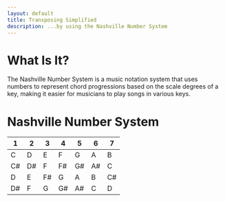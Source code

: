 ```yaml
---
layout: default
title: Transposing Simplified
description: ...by using the Nashville Number System
---
```


# What Is It?
The Nashville Number System is a music notation system that uses numbers to represent chord progressions based on the scale degrees of a key, making it easier for musicians to play songs in various keys.

# Nashville Number System
1 | 2 | 3 | 4 | 5 | 6 | 7 |
---|---|---|---|---|---|---
C | D | E | F | G | A | B
C# | D# | F | F# | G# | A# | C
D | E | F# | G | A | B | C# 
D# | F | G | G# | A# | C | D |
